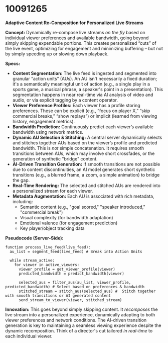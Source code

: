 # 10091265

**Adaptive Content Re-Composition for Personalized Live Streams**

**Concept:** Dynamically re-compose live streams *on the fly* based on individual viewer preferences and available bandwidth, going beyond simply skipping expendable portions. This creates personalized “cuts” of the live event, optimizing for engagement and minimizing buffering – but not by simply speeding up or slowing down playback.

**Specs:**

*   **Content Segmentation:** The live feed is ingested and segmented into granular “action units” (AUs). An AU isn't necessarily a fixed duration; it's a semantically meaningful unit of action (e.g., a single play in a sports game, a musical phrase, a speaker's point in a presentation).  This segmentation happens in near real-time via AI analysis of video and audio, or via explicit tagging by a content operator.
*   **Viewer Preference Profiles:** Each viewer has a profile storing preferences. These can be explicit (e.g., “focus on player X,” “skip commercial breaks,” “show replays”) or implicit (learned from viewing history, engagement metrics).
*   **Bandwidth Prediction:**  Continuously predict each viewer’s available bandwidth using network metrics.
*   **Dynamic AU Selection & Stitching:**  A central server dynamically selects and stitches together AUs based on the viewer’s profile and predicted bandwidth. This is *not* simple concatenation. It requires smooth transitions between AUs, which may involve short crossfades, or the generation of synthetic "bridge" content.
*   **AI-Driven Transition Generation:** If smooth transitions are not possible due to content discontinuities, an AI model generates short synthetic transitions (e.g., a blurred frame, a zoom, a simple animation) to bridge the gap.
*   **Real-Time Rendering:**  The selected and stitched AUs are rendered into a personalized stream for each viewer.
*   **Metadata Augmentation:**  Each AU is associated with rich metadata, including:
    *   Semantic content (e.g., "goal scored," "speaker introduced," "commercial break")
    *   Visual complexity (for bandwidth adaptation)
    *   Emotional valence (for engagement prediction)
    *   Key player/object tracking data

**Pseudocode (Server-Side):**

```
function process_live_feed(live_feed):
  au_list = segment_feed(live_feed) # Break into Action Units

  while stream_active:
    for viewer in active_viewers:
      viewer_profile = get_viewer_profile(viewer)
      predicted_bandwidth = predict_bandwidth(viewer)

      selected_aus = filter_aus(au_list, viewer_profile, predicted_bandwidth) # Select based on preferences & bandwidth
      stitched_stream = stitch_aus(selected_aus) #  Stitch together with smooth transitions or AI generated content
      send_stream_to_viewer(viewer, stitched_stream)
```

**Innovation:** This goes beyond simply skipping content.  It *recomposes* the live stream into a personalized experience, dynamically adapting to both viewer preferences and network conditions.  The AI-driven transition generation is key to maintaining a seamless viewing experience despite the dynamic recomposition. Think of a director's cut tailored *in real-time* to each individual viewer.